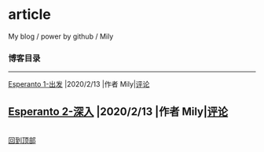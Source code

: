 # article
My blog / power by github / Mily
### 博客目录
---
[Esperanto 1-出发](https://www.jianshu.com/p/eabeb6348fca) |2020/2/13 |作者 Mily|[评论](https://github.com/momoNorthy/article/issues/1)

[Esperanto 2-深入](https://github.com/momoNorthy/article/blob/master/posts/Esperanto-2-shenru.md) |2020/2/13 |作者 Mily|[评论](https://github.com/momoNorthy/article/issues/2)
---
<br>[回到顶部](#article)
